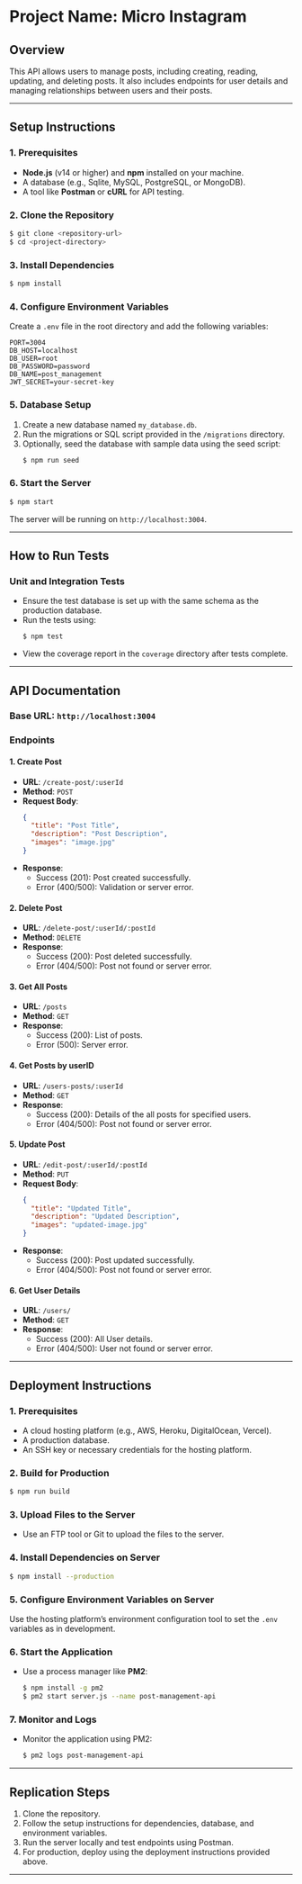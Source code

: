 # Project Name: Micro Instagram

## Overview
This API allows users to manage posts, including creating, reading, updating, and deleting posts. It also includes endpoints for user details and managing relationships between users and their posts.

---

## **Setup Instructions**

### **1. Prerequisites**
- **Node.js** (v14 or higher) and **npm** installed on your machine.
- A database (e.g., Sqlite, MySQL, PostgreSQL, or MongoDB).
- A tool like **Postman** or **cURL** for API testing.

### **2. Clone the Repository**
```bash
$ git clone <repository-url>
$ cd <project-directory>
```

### **3. Install Dependencies**
```bash
$ npm install
```

### **4. Configure Environment Variables**
Create a `.env` file in the root directory and add the following variables:
```env
PORT=3004
DB_HOST=localhost
DB_USER=root
DB_PASSWORD=password
DB_NAME=post_management
JWT_SECRET=your-secret-key
```

### **5. Database Setup**
1. Create a new database named `my_database.db`.
2. Run the migrations or SQL script provided in the `/migrations` directory.
3. Optionally, seed the database with sample data using the seed script:
   ```bash
   $ npm run seed
   ```

### **6. Start the Server**
```bash
$ npm start
```
The server will be running on `http://localhost:3004`.

---

## **How to Run Tests**

### **Unit and Integration Tests**
- Ensure the test database is set up with the same schema as the production database.
- Run the tests using:
  ```bash
  $ npm test
  ```
- View the coverage report in the `coverage` directory after tests complete.

---

## **API Documentation**

### **Base URL**: `http://localhost:3004`

### **Endpoints**

#### **1. Create Post**
- **URL**: `/create-post/:userId`
- **Method**: `POST`
- **Request Body**:
  ```json
  {
    "title": "Post Title",
    "description": "Post Description",
    "images": "image.jpg"
  }
  ```
- **Response**:
  - Success (201): Post created successfully.
  - Error (400/500): Validation or server error.

#### **2. Delete Post**
- **URL**: `/delete-post/:userId/:postId`
- **Method**: `DELETE`
- **Response**:
  - Success (200): Post deleted successfully.
  - Error (404/500): Post not found or server error.

#### **3. Get All Posts**
- **URL**: `/posts`
- **Method**: `GET`
- **Response**:
  - Success (200): List of posts.
  - Error (500): Server error.

#### **4. Get Posts by userID**
- **URL**: `/users-posts/:userId`
- **Method**: `GET`
- **Response**:
  - Success (200): Details of the all posts for specified users.
  - Error (404/500): Post not found or server error.

#### **5. Update Post**
- **URL**: `/edit-post/:userId/:postId`
- **Method**: `PUT`
- **Request Body**:
  ```json
  {
    "title": "Updated Title",
    "description": "Updated Description",
    "images": "updated-image.jpg"
  }
  ```
- **Response**:
  - Success (200): Post updated successfully.
  - Error (404/500): Post not found or server error.

#### **6. Get User Details**
- **URL**: `/users/`
- **Method**: `GET`
- **Response**:
  - Success (200): All User details.
  - Error (404/500): User not found or server error.

---

## **Deployment Instructions**

### **1. Prerequisites**
- A cloud hosting platform (e.g., AWS, Heroku, DigitalOcean, Vercel).
- A production database.
- An SSH key or necessary credentials for the hosting platform.

### **2. Build for Production**
```bash
$ npm run build
```

### **3. Upload Files to the Server**
- Use an FTP tool or Git to upload the files to the server.

### **4. Install Dependencies on Server**
```bash
$ npm install --production
```

### **5. Configure Environment Variables on Server**
Use the hosting platform’s environment configuration tool to set the `.env` variables as in development.

### **6. Start the Application**
- Use a process manager like **PM2**:
  ```bash
  $ npm install -g pm2
  $ pm2 start server.js --name post-management-api
  ```

### **7. Monitor and Logs**
- Monitor the application using PM2:
  ```bash
  $ pm2 logs post-management-api
  ```

---

## **Replication Steps**

1. Clone the repository.
2. Follow the setup instructions for dependencies, database, and environment variables.
3. Run the server locally and test endpoints using Postman.
4. For production, deploy using the deployment instructions provided above.

---
